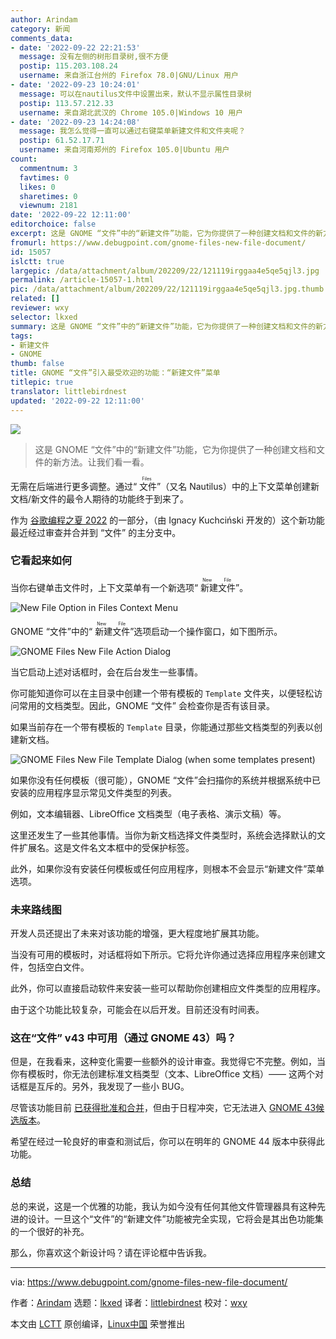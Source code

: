 ```yaml
---
author: Arindam
category: 新闻
comments_data:
- date: '2022-09-22 22:21:53'
  message: 没有左侧的树形目录树,很不方便
  postip: 115.203.108.24
  username: 来自浙江台州的 Firefox 78.0|GNU/Linux 用户
- date: '2022-09-23 10:24:01'
  message: 可以在nautilus文件中设置出来，默认不显示属性目录树
  postip: 113.57.212.33
  username: 来自湖北武汉的 Chrome 105.0|Windows 10 用户
- date: '2022-09-23 14:24:08'
  message: 我怎么觉得一直可以通过右键菜单新建文件和文件夹呢？
  postip: 61.52.17.71
  username: 来自河南郑州的 Firefox 105.0|Ubuntu 用户
count:
  commentnum: 3
  favtimes: 0
  likes: 0
  sharetimes: 0
  viewnum: 2181
date: '2022-09-22 12:11:00'
editorchoice: false
excerpt: 这是 GNOME “文件”中的“新建文件”功能，它为你提供了一种创建文档和文件的新方法。让我们看一看。
fromurl: https://www.debugpoint.com/gnome-files-new-file-document/
id: 15057
islctt: true
largepic: /data/attachment/album/202209/22/121119irggaa4e5qe5qjl3.jpg
permalink: /article-15057-1.html
pic: /data/attachment/album/202209/22/121119irggaa4e5qe5qjl3.jpg.thumb.jpg
related: []
reviewer: wxy
selector: lkxed
summary: 这是 GNOME “文件”中的“新建文件”功能，它为你提供了一种创建文档和文件的新方法。让我们看一看。
tags:
- 新建文件
- GNOME
thumb: false
title: GNOME “文件”引入最受欢迎的功能：“新建文件”菜单
titlepic: true
translator: littlebirdnest
updated: '2022-09-22 12:11:00'
---
```


![](/data/attachment/album/202209/22/121119irggaa4e5qe5qjl3.jpg)



> 
> 这是 GNOME “文件”中的“新建文件”功能，它为你提供了一种创建文档和文件的新方法。让我们看一看。
> 
> 
> 


无需在后端进行更多调整。通过“<ruby> 文件 <rt>  Files </rt></ruby>”（又名 Nautilus）中的上下文菜单创建新文档/新文件的最令人期待的功能终于到来了。


作为 [谷歌编程之夏 2022](https://debugpointnews.com/gsoc-2022/) 的一部分，（由 Ignacy Kuchciński 开发的）这个新功能最近经过审查并合并到 “文件” 的主分支中。


### 它看起来如何


当你右键单击文件时，上下文菜单有一个新选项“<ruby> 新建文件 <rt>  New File </rt></ruby>”。


![New File Option in Files Context Menu](/data/attachment/album/202209/22/121220ll3n55dkj3m3md1m.jpg)


GNOME “文件”中的“<ruby> 新建文件 <rt>  New File </rt></ruby>”选项启动一个操作窗口，如下图所示。


![GNOME Files New File Action Dialog](/data/attachment/album/202209/22/121227r555zvu7uvm7q4lc.jpg)


当它启动上述对话框时，会在后台发生一些事情。


你可能知道你可以在主目录中创建一个带有模板的 `Template` 文件夹，以便轻松访问常用的文档类型。因此，GNOME “文件” 会检查你是否有该目录。


如果当前存在一个带有模板的 `Template` 目录，你能通过那些文档类型的列表以创建新文档。


![GNOME Files New File Template Dialog (when some templates present)](/data/attachment/album/202209/22/121236t43hysas3zgd0v24.jpg)


如果你没有任何模板（很可能），GNOME “文件”会扫描你的系统并根据系统中已安装的应用程序显示常见文件类型的列表。


例如，文本编辑器、LibreOffice 文档类型（电子表格、演示文稿）等。


这里还发生了一些其他事情。当你为新文档选择文件类型时，系统会选择默认的文件扩展名。这是文件名文本框中的受保护标签。


此外，如果你没有安装任何模板或任何应用程序，则根本不会显示“新建文件”菜单选项。


### 未来路线图


开发人员还提出了未来对该功能的增强，更大程度地扩展其功能。


当没有可用的模板时，对话框将如下所示。它将允许你通过选择应用程序来创建文件，包括空白文件。


此外，你可以直接启动软件来安装一些可以帮助你创建相应文件类型的应用程序。


由于这个功能比较复杂，可能会在以后开发。目前还没有时间表。


### 这在“文件” v43 中可用（通过 GNOME 43）吗？


但是，在我看来，这种变化需要一些额外的设计审查。我觉得它不完整。例如，当你有模板时，你无法创建标准文档类型（文本、LibreOffice 文档）—— 这两个对话框是互斥的。另外，我发现了一些小 BUG。


尽管该功能目前 [已获得批准和合并](https://gitlab.gnome.org/GNOME/nautilus/-/merge_requests/914)，但由于日程冲突，它无法进入 [GNOME 43候选版本](https://www.debugpoint.com/gnome-43/)。


希望在经过一轮良好的审查和测试后，你可以在明年的 GNOME 44 版本中获得此功能。


### 总结


总的来说，这是一个优雅的功能，我认为如今没有任何其他文件管理器具有这种先进的设计。一旦这个“文件”的“新建文件”功能被完全实现，它将会是其出色功能集的一个很好的补充。


那么，你喜欢这个新设计吗？请在评论框中告诉我。




---


via: <https://www.debugpoint.com/gnome-files-new-file-document/>


作者：[Arindam](https://www.debugpoint.com/author/admin1/) 选题：[lkxed](https://github.com/lkxed) 译者：[littlebirdnest](https://github.com/littlebirdnest) 校对：[wxy](https://github.com/wxy)


本文由 [LCTT](https://github.com/LCTT/TranslateProject) 原创编译，[Linux中国](https://linux.cn/) 荣誉推出